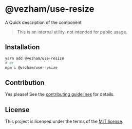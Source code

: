 # @vezham/use-resize

A Quick description of the component

> This is an internal utility, not intended for public usage.

## Installation

```sh
yarn add @vezham/use-resize
# or
npm i @vezham/use-resize
```

## Contribution

Yes please! See the
[contributing guidelines](https://github.com/vezham/heroui/blob/master/CONTRIBUTING.md)
for details.

## License

This project is licensed under the terms of the
[MIT license](https://github.com/vezham/heroui/blob/master/LICENSE).
